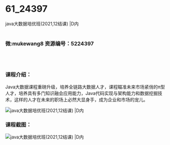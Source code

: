 # 61_24397
java大数据培优班(2021,12结课) |D内
<br/></br>
<h3>微:mukewang8 资源编号：5224397</h3>
<br/></br>
<h3>课程介绍：</h3>
<p>Java<a title="查看与 大数据 相关的文章" target="_blank">大数据</a>课程重磅升级，培养全链路<a title="查看与 大数据 相关的文章" target="_blank">大数据</a>人才，课程瞄准未来市场紧俏的π型人才，培养具有多门知识融会应用能力，Java代码实现与架构能力和数据挖掘技术，这样的人才在未来的职场上必然大显身手，成为企业和市场的宠儿。</p>
<p><img src="https://www.ko996.com/wp-content/uploads/img/2022/05/1-106-300x212.png" alt="java大数据培优班(2021,12结课) |D内"></p>
<div class="info-desc">
<h3>课程截图：</h3>
<p><img src="https://www.ko996.com/wp-content/uploads/img/2022/05/2-96.png" alt="java大数据培优班(2021,12结课) |D内"></p>


			
</div>
